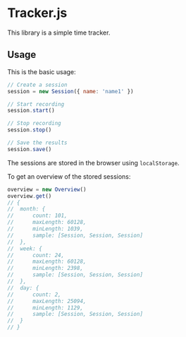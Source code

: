 # Tracker.js

This library is a simple time tracker.

## Usage

This is the basic usage:

```javascript
// Create a session
session = new Session({ name: 'name1' })

// Start recording
session.start()

// Stop recording
session.stop()

// Save the results
session.save()
```

The sessions are stored in the browser using `localStorage`.

To get an overview of the stored sessions:

```javascript
overview = new Overview()
overview.get()
// {
// 	month: {
// 		count: 101,
// 		maxLength: 60128,
// 		minLength: 1039,
// 		sample: [Session, Session, Session]
// 	},
// 	week: {
// 		count: 24,
// 		maxLength: 60128,
// 		minLength: 2398,
// 		sample: [Session, Session, Session]
// 	},
// 	day: {
// 		count: 2,
// 		maxLength: 25094,
// 		minLength: 1129,
// 		sample: [Session, Session, Session]
// 	}
// }
```
